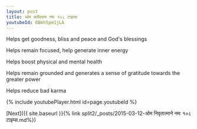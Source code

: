 ```yaml
---
layout: post
title: ओम कथिताय नमः १०८ टाइम्स
youtubeId: 8Bmh5pm1jLA
---
```

 
 
Helps get goodness, bliss and peace and God's blessings
 
Helps remain focused, help generate inner energy 
 
Helps boost physical and mental health 
 
Helps remain grounded and generates a sense of gratitude towards the greater power 
 
Helps reduce bad karma
 
 
 
 


{% include youtubePlayer.html id=page.youtubeId %}
 
[Next]({{ site.baseurl }}{% link  split2/_posts/2015-03-12-ओम निवृतात्माने नमः १०८ टाइम्स.md%})
 

